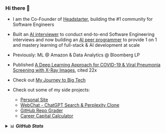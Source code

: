 ### Hi there 👋
- I am the Co-Founder of [Headstarter](https://www.theheadstarter.com/), building the #1 community for Software Engineers

- Built an [AI interviewer](https://app.headstarter.co/) to conduct end-to-end Software Engineering interviews and now building an [AI peer programmer](https://code.headstarter.co/) to provide 1 on 1 and mastery learning of full-stack & AI development at scale 

- Previously: ML @ Amazon & Data Analytics @ Bloomberg LP

- Published [A Deep Learning Approach for COVID-19 & Viral Pneumonia Screening with X-Ray Images](https://dl.acm.org/doi/10.1145/3431804), cited 22x

- Check out [My Journey to Big Tech](https://www.sjuacm.com/blog/FaizansJourneytoBigTech)

- Check out some of my side projects:
    - [Personal Site](https://www.faizan.ai/)
    - [WebChat - ChatGPT Search & Perplexity Clone](https://www.webchat.so/)
    - [GitHub Repo Grader](https://repo-grader.vercel.app/)
    - [Career Capital Calculator](https://career-capital.vercel.app/)


<!--
**faizancodes/faizancodes** is a ✨ _special_ ✨ repository because its `README.md` (this file) appears on your GitHub profile.

Here are some ideas to get you started:

- 🔭 I’m currently working on ...
- 🌱 I’m currently learning ...
- 👯 I’m looking to collaborate on ...
- 🤔 I’m looking for help with ...
- 💬 Ask me about ...
- 📫 How to reach me: ...
- 😄 Pronouns: ...
- ⚡ Fun fact: ...
-->

<details>
<summary>📊 <b><i>GitHub Stats</i></b></summary>
<img src="https://github-readme-stats.vercel.app/api?username=faizancodes&show_icons=true&theme=gotham" alt="Faizan's GitHub Stats" />
</details>
